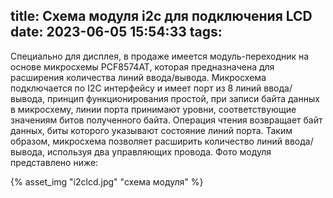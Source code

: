 title: Схема модуля i2c для подключения LCD
date: 2023-06-05 15:54:33
tags:
---
Специально для дисплея, в продаже имеется модуль-переходник на основе микросхемы PCF8574AT, которая предназначена для расширения количества линий ввода/вывода. Микросхема подключается по I2C интерфейсу и имеет порт из 8 линий ввода/вывода, принцип функционирования простой, при записи байта данных в микросхему, линии порта принимают уровни, соответствующие значениям битов полученного байта. Операция чтения возвращает байт данных, биты которого указывают состояние линий порта. Таким образом, микросхема позволяет расширить количество линий ввода/вывода, используя два управляющих провода. Фото модуля представлено ниже:

{% asset_img "i2clcd.jpg" "схема модуля" %}